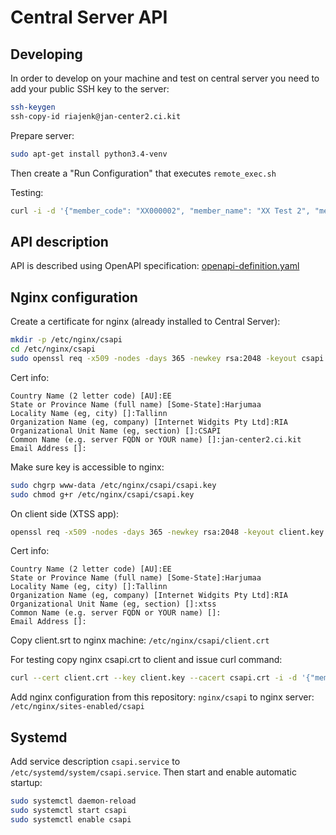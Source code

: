 # Central Server API

## Developing

In order to develop on your machine and test on central server you need to add your public SSH key to the server:
```bash
ssh-keygen
ssh-copy-id riajenk@jan-center2.ci.kit
```

Prepare server:
```bash
sudo apt-get install python3.4-venv
```

Then create a "Run Configuration" that executes `remote_exec.sh`

Testing:
```bash
curl -i -d '{"member_code": "XX000002", "member_name": "XX Test 2", "member_class": "GOV"}' -X POST jan-center2.ci.kit:5444/member
```

## API description

API is described using OpenAPI specification: [openapi-definition.yaml](openapi-definition.yaml)

## Nginx configuration

Create a certificate for nginx (already installed to Central Server):
```bash
mkdir -p /etc/nginx/csapi
cd /etc/nginx/csapi
sudo openssl req -x509 -nodes -days 365 -newkey rsa:2048 -keyout csapi.key -out csapi.crt
```

Cert info:
```
Country Name (2 letter code) [AU]:EE
State or Province Name (full name) [Some-State]:Harjumaa
Locality Name (eg, city) []:Tallinn
Organization Name (eg, company) [Internet Widgits Pty Ltd]:RIA
Organizational Unit Name (eg, section) []:CSAPI
Common Name (e.g. server FQDN or YOUR name) []:jan-center2.ci.kit
Email Address []:
```

Make sure key is accessible to nginx:
```bash
sudo chgrp www-data /etc/nginx/csapi/csapi.key
sudo chmod g+r /etc/nginx/csapi/csapi.key
```

On client side (XTSS app):
```bash
openssl req -x509 -nodes -days 365 -newkey rsa:2048 -keyout client.key -out client.crt 
```

Cert info:
```
Country Name (2 letter code) [AU]:EE
State or Province Name (full name) [Some-State]:Harjumaa
Locality Name (eg, city) []:Tallinn
Organization Name (eg, company) [Internet Widgits Pty Ltd]:RIA
Organizational Unit Name (eg, section) []:xtss
Common Name (e.g. server FQDN or YOUR name) []:
Email Address []:
```

Copy client.srt to nginx machine: `/etc/nginx/csapi/client.crt`

For testing copy nginx csapi.crt to client and issue curl command:
```bash
curl --cert client.crt --key client.key --cacert csapi.crt -i -d '{"member_code": "XX000003", "member_name": "XX Test 3", "member_class": "GOVXXX"}' -X POST https://jan-center2.ci.kit:5443/member
```

Add nginx configuration from this repository: `nginx/csapi` to nginx server: `/etc/nginx/sites-enabled/csapi`

## Systemd

Add service description `csapi.service` to `/etc/systemd/system/csapi.service`. Then start and enable automatic startup:
```bash
sudo systemctl daemon-reload
sudo systemctl start csapi
sudo systemctl enable csapi
```
